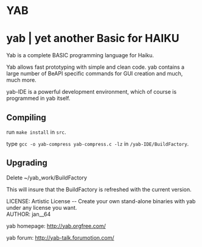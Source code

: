 # YAB
yab | yet another Basic for HAIKU
===
Yab is a complete BASIC programming language for Haiku.


Yab allows fast prototyping with simple and clean code. yab contains a large number of BeAPI specific commands for GUI creation and much, much more. 

yab-IDE is a powerful development environment, which of course is programmed in yab itself.


Compiling
---------------------
run `make install` in `src`.

type `gcc -o yab-compress yab-compress.c -lz` in `/yab-IDE/BuildFactory`.

Upgrading
---------------------
 Delete ~/yab_work/BuildFactory

This will insure that the BuildFactory is refreshed with the current version. 

LICENSE: Artistic License -- Create your own stand-alone binaries with yab under any license you want.  
AUTHOR: jan__64

yab homepage: http://yab.orgfree.com/

yab forum: http://yab-talk.forumotion.com/
